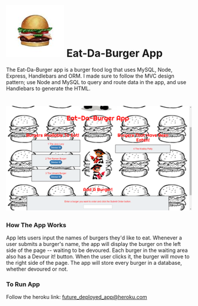 # ![Eat-Da-Burger App](public/assets/img/burger.jpg) Eat-Da-Burger App 
The Eat-Da-Burger app is a burger food log that uses MySQL, Node, Express, Handlebars and ORM. I made sure to follow the MVC design pattern; use Node and MySQL to query and route data in the app, and use Handlebars to generate the HTML.
 # ![Eat-Da-Burger App](public/assets/img/screenshot_main.png)
 ### How The App Works
App lets users input the names of burgers they'd like to eat.
Whenever a user submits a burger's name, the app will display the burger on the left side of the page -- waiting to be devoured.
Each burger in the waiting area also has a Devour it! button. When the user clicks it, the burger will move to the right side of the page.
The app will store every burger in a database, whether devoured or not.
 ### To Run App
Follow the heroku link: future_deployed_app@heroku.com